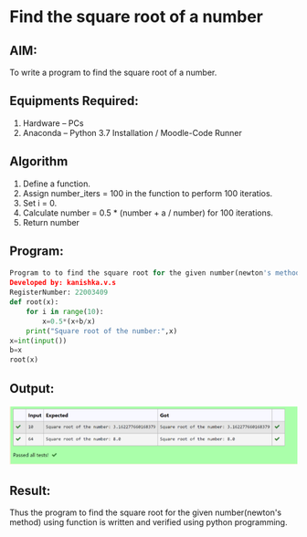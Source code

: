 # Find the square root of a number

## AIM:
To write a program to find the square root of a number.

## Equipments Required:
1. Hardware – PCs
2. Anaconda – Python 3.7 Installation / Moodle-Code Runner

## Algorithm
1. Define a function.
2. Assign number_iters = 100 in the function to perform 100 iteratios.
3. Set i = 0.
4. Calculate  number = 0.5 * (number + a / number) for 100 iterations.
5. Return number

## Program:
```python
Program to to find the square root for the given number(newton's method) using function.
Developed by: kanishka.v.s
RegisterNumber: 22003409
def root(x):
    for i in range(10):
        x=0.5*(x+b/x)
    print("Square root of the number:",x)
x=int(input())
b=x
root(x)
```

## Output:
![gcd of two number](/output.png)


## Result:
Thus the program to find the square root for the given number(newton's method) using function is written and verified using python programming.
